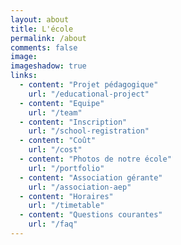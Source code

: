 ```yaml
---
layout: about
title: L'école
permalink: /about
comments: false
image: 
imageshadow: true
links:
  - content: "Projet pédagogique"
    url: "/educational-project"
  - content: "Equipe"
    url: "/team"
  - content: "Inscription"
    url: "/school-registration"
  - content: "Coût"
    url: "/cost"
  - content: "Photos de notre école"
    url: "/portfolio"
  - content: "Association gérante"
    url: "/association-aep"
  - content: "Horaires"
    url: "/timetable"
  - content: "Questions courantes"
    url: "/faq"
---
```

